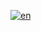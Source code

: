 [![en](https://img.shields.io/badge/lang-en-red.svg)](https://github.com/heavymetalthings/FedOCCT/blob/main/README.md)

